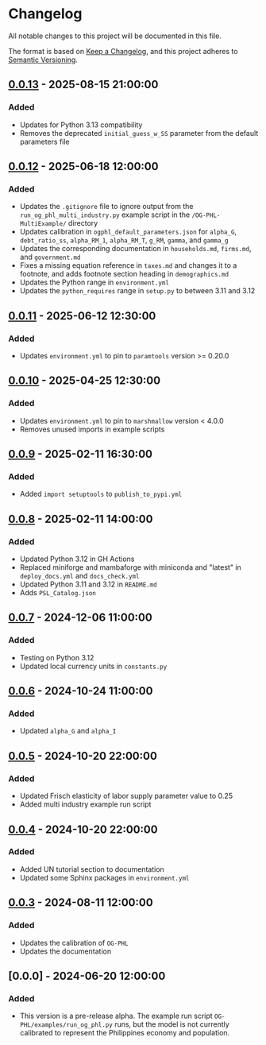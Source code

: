 # Changelog

All notable changes to this project will be documented in this file.

The format is based on [Keep a Changelog](https://keepachangelog.com/en/1.0.0/),
and this project adheres to [Semantic Versioning](https://semver.org/spec/v2.0.0.html).

## [0.0.13] - 2025-08-15 21:00:00

### Added

- Updates for Python 3.13 compatibility
- Removes the deprecated `initial_guess_w_SS` parameter from the default parameters file

## [0.0.12] - 2025-06-18 12:00:00

### Added

- Updates the `.gitignore` file to ignore output from the `run_og_phl_multi_industry.py` example script in the `/OG-PHL-MultiExample/` directory
- Updates calibration in `ogphl_default_parameters.json` for `alpha_G`, `debt_ratio_ss`, `alpha_RM_1`, `alpha_RM_T`, `g_RM`, `gamma`, and `gamma_g`
- Updates the corresponding documentation in `households.md`, `firms.md`, and `government.md`
- Fixes a missing equation reference in `taxes.md` and changes it to a footnote, and adds footnote section heading in `demographics.md`
- Updates the Python range in `environment.yml`
- Updates the `python_requires` range in `setup.py` to between 3.11 and 3.12

## [0.0.11] - 2025-06-12 12:30:00

### Added

- Updates `environment.yml` to pin to `paramtools` version >= 0.20.0

## [0.0.10] - 2025-04-25 12:30:00

### Added

- Updates `environment.yml` to pin to `marshmallow` version < 4.0.0
- Removes unused imports in example scripts

## [0.0.9] - 2025-02-11 16:30:00

### Added

- Added `import setuptools` to `publish_to_pypi.yml`

## [0.0.8] - 2025-02-11 14:00:00

### Added

- Updated Python 3.12 in GH Actions
- Replaced miniforge and mambaforge with miniconda and "latest" in `deploy_docs.yml` and `docs_check.yml`
- Updated Python 3.11 and 3.12 in `README.md`
- Adds `PSL_Catalog.json`

## [0.0.7] - 2024-12-06 11:00:00

### Added

- Testing on Python 3.12
- Updated local currency units in `constants.py`

## [0.0.6] - 2024-10-24 11:00:00

### Added

- Updated `alpha_G` and `alpha_I`

## [0.0.5] - 2024-10-20 22:00:00

### Added

- Updated Frisch elasticity of labor supply parameter value to 0.25
- Added multi industry example run script

## [0.0.4] - 2024-10-20 22:00:00

### Added

- Added UN tutorial section to documentation
- Updated some Sphinx packages in `environment.yml`

## [0.0.3] - 2024-08-11 12:00:00

### Added

- Updates the calibration of `OG-PHL`
- Updates the documentation

## [0.0.0] - 2024-06-20 12:00:00

### Added

- This version is a pre-release alpha. The example run script `OG-PHL/examples/run_og_phl.py` runs, but the model is not currently calibrated to represent the Philippines economy and population.


[0.0.13]: https://github.com/EAPD-DRB/OG-PHL/compare/v0.0.12...v0.0.13
[0.0.12]: https://github.com/EAPD-DRB/OG-PHL/compare/v0.0.11...v0.0.12
[0.0.11]: https://github.com/EAPD-DRB/OG-PHL/compare/v0.0.10...v0.0.11
[0.0.10]: https://github.com/EAPD-DRB/OG-PHL/compare/v0.0.9...v0.0.10
[0.0.9]: https://github.com/EAPD-DRB/OG-PHL/compare/v0.0.8...v0.0.9
[0.0.8]: https://github.com/EAPD-DRB/OG-PHL/compare/v0.0.7...v0.0.8
[0.0.7]: https://github.com/EAPD-DRB/OG-PHL/compare/v0.0.6...v0.0.7
[0.0.6]: https://github.com/EAPD-DRB/OG-PHL/compare/v0.0.4...v0.0.6
[0.0.5]: https://github.com/EAPD-DRB/OG-PHL/compare/v0.0.4...v0.0.5
[0.0.4]: https://github.com/EAPD-DRB/OG-PHL/compare/v0.0.3...v0.0.4
[0.0.3]: https://github.com/EAPD-DRB/OG-PHL/compare/v0.0.0...v0.0.3

